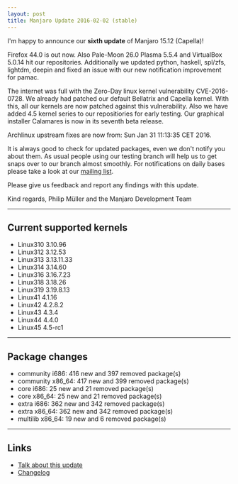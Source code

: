 ```yaml
---
layout: post
title: Manjaro Update 2016-02-02 (stable)
---
```


I'm happy to announce our **sixth update** of Manjaro 15.12 (Capella)!

Firefox 44.0 is out now. Also Pale-Moon 26.0 Plasma 5.5.4 and VirtualBox 5.0.14 hit our repositories. Additionally we updated python, haskell, spl/zfs, lightdm, deepin and fixed an issue with our new notification improvement for pamac.

The internet was full with the Zero-Day linux kernel vulnerability CVE-2016-0728. We already had patched our default Bellatrix and Capella kernel. With this, all our kernels are now patched against this vulnerability. Also we have added 4.5 kernel series to our repositiories for early testing. Our graphical installer Calamares is now in its seventh beta release.

Archlinux upstream fixes are now from: Sun Jan 31 11:13:35 CET 2016.

It is always good to check for updated packages, even we don't notify you about them. As usual people using our testing branch will help us to get snaps over to our branch almost smoothly. For notifications on daily bases please take a look at our [mailing list](https://lists.manjaro.org/pipermail/manjaro-packages/).

Please give us feedback and report any findings with this update.

Kind regards,
Philip Müller and the Manjaro Development Team

----

## Current supported kernels

* Linux310 3.10.96
* Linux312 3.12.53
* Linux313 3.13.11.33
* Linux314 3.14.60
* Linux316 3.16.7.23
* Linux318 3.18.26
* Linux319 3.19.8.13
* Linux41  4.1.16
* Linux42  4.2.8.2
* Linux43  4.3.4
* Linux44  4.4.0
* Linux45  4.5-rc1

----

## Package changes

* community i686:  416 new and 397 removed package(s)
* community x86_64:  417 new and 399 removed package(s)
* core i686:  25 new and 21 removed package(s)
* core x86_64:  25 new and 21 removed package(s)
* extra i686:  362 new and 342 removed package(s)
* extra x86_64:  362 new and 342 removed package(s)
* multilib x86_64:  19 new and 6 removed package(s)

----

## Links

* [Talk about this update](https://forum.manjaro.org/index.php?topic=30746.0)
* [Changelog](https://lists.manjaro.org/pipermail/manjaro-packages/Week-of-Mon-20160201/005866.html)
